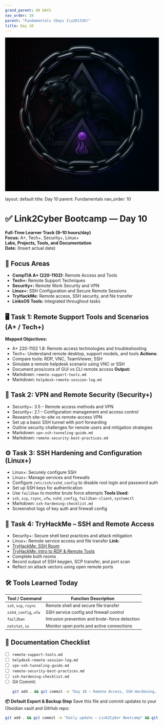 ```yaml
---
grand_parent: 80 DAYS
nav_order: 10
parent: "Fundamentals (Days 1\u201330)"
title: Day 10
---
```

![Panther Icon](/assets/icons/icon-cyber-panther.png)

layout: default
title: Day 10
parent: Fundamentals
nav_order: 10

# ✅ Link2Cyber Bootcamp — Day 10
**Full-Time Learner Track (8–10 hours/day)**  
**Focus:** A+, Tech+, Security+, Linux+  
**Labs, Projects, Tools, and Documentation**  
**Date:** (Insert actual date)
## 🧩 Focus Areas
- **CompTIA A+ (220-1102):** Remote Access and Tools  
- **Tech+:** Remote Support Techniques  
- **Security+:** Remote Work Security and VPN  
- **Linux+:** SSH Configuration and Secure Remote Sessions  
- **TryHackMe:** Remote access, SSH security, and file transfer  
- **LinksOS Tools:** Integrated throughout tasks
## 🖥️ Task 1: Remote Support Tools and Scenarios (A+ / Tech+)
**Mapped Objectives:**  
- A+ 220-1102 1.8: Remote access technologies and troubleshooting  
- Tech+: Understand remote desktop, support models, and tools
**Actions:**  
- Compare tools: RDP, VNC, TeamViewer, SSH  
- Simulate a remote helpdesk scenario using VNC or SSH  
- Document pros/cons of GUI vs CLI remote access
**Output:**  
- Markdown: `remote-support-tools.md`  
- Markdown: `helpdesk-remote-session-log.md`
## 🔐 Task 2: VPN and Remote Security (Security+)
- Security+: 3.5 – Remote access methods and VPN  
- Security+: 2.1 – Configuration management and access control
- Research site-to-site vs remote-access VPN  
- Set up a basic SSH tunnel with port forwarding  
- Outline security challenges for remote users and mitigation strategies
- Markdown: `vpn-ssh-tunneling-guide.md`  
- Markdown: `remote-security-best-practices.md`
## ⚙️ Task 3: SSH Hardening and Configuration (Linux+)
- Linux+: Securely configure SSH  
- Linux+: Manage services and firewalls
- Configure `/etc/ssh/sshd_config` to disable root login and password auth  
- Set up SSH keys for authentication  
- Use `fail2ban` to monitor brute force attempts
**Tools Used:**  
- `ssh`, `scp`, `rsync`, `ufw`, `sshd_config`, `fail2ban-client`, `systemctl`
- Markdown: `ssh-hardening-checklist.md`  
- Screenshot logs of key auth and firewall config
## 🧪 Task 4: TryHackMe – SSH and Remote Access
- Security+: Secure shell best practices and attack mitigation  
- Linux+: Remote service access and file transfer
**Link:**  
- [TryHackMe: SSH Room](https://tryhackme.com/room/ssh)  
- [TryHackMe: Intro to RDP & Remote Tools](https://tryhackme.com/room/introtordp)
- Complete both rooms  
- Record output of SSH keygen, SCP transfer, and port scan  
- Reflect on attack vectors using open remote ports
## 🛠️ Tools Learned Today
| Tool / Command       | Function Description                               |
|-|-|
| `ssh`, `scp`, `rsync`| Remote shell and secure file transfer              |
| `sshd_config`, `ufw` | SSH service config and firewall control            |
| `fail2ban`           | Intrusion prevention and brute-force detection     |
| `netstat`, `ss`      | Monitor open ports and active connections          |
## 📁 Documentation Checklist
- [ ] `remote-support-tools.md`  
- [ ] `helpdesk-remote-session-log.md`  
- [ ] `vpn-ssh-tunneling-guide.md`  
- [ ] `remote-security-best-practices.md`  
- [ ] `ssh-hardening-checklist.md`  
- [ ] Git Commit:
  ```bash
  git add . && git commit -m "Day 10 – Remote Access, SSH Hardening, and VPN Security" && git push origin main
  ```
**📦 Default Export & Backup Step**
Save this file and commit updates to your Obsidian vault and GitHub repo:
```bash
git add . && git commit -m "Daily update – Link2Cyber Bootcamp" && git push origin main
```
